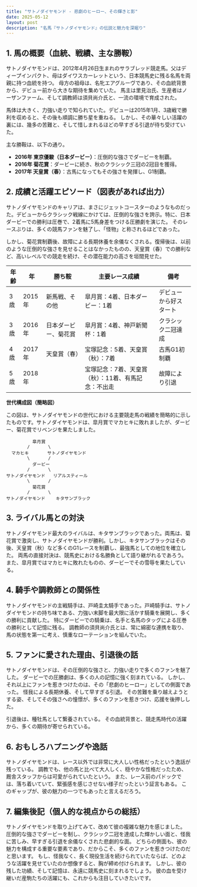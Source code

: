 ```yaml
---
title: "サトノダイヤモンド - 悲劇のヒーロー、その輝きと影"
date: 2025-05-12
layout: post
description: "名馬『サトノダイヤモンド』の伝説と魅力を深堀り"
---
```


## 1. 馬の概要（血統、戦績、主な勝鞍）

サトノダイヤモンドは、2012年4月26日生まれのサラブレッド競走馬。父はディープインパクト、母はダイワスカーレットという、日本競馬史に残る名馬を両親に持つ血統を持つ。  母方の祖母は、名牝エアグルーヴであり、その血統背景から、デビュー前から大きな期待を集めていた。  馬主は里見治氏、生産者はノーザンファーム、そして調教師は須貝尚介氏と、一流の環境で育成された。

馬体は大きく、力強い走りで知られていた。デビューは2015年1月、3歳戦で勝利を収めると、その後も順調に勝ち星を重ねる。  しかし、その華々しい活躍の裏には、幾多の苦難と、そして惜しまれるほどの早すぎる引退が待ち受けていた。

主な勝鞍は、以下の通り。

* **2016年 東京優駿（日本ダービー）**：圧倒的な強さでダービーを制覇。
* **2016年 菊花賞**：ダービーに続き、秋のクラシック三冠の2冠目を獲得。
* **2017年 天皇賞（春）**：古馬になってもその強さを発揮し、G1制覇。


## 2. 成績と活躍エピソード（図表があれば出力）

サトノダイヤモンドのキャリアは、まさにジェットコースターのようなものだった。デビューからクラシック戦線にかけては、圧倒的な強さを誇示。特に、日本ダービーでの勝利は圧巻で、2着馬に5馬身差をつける圧勝劇を演じた。  そのレースぶりは、多くの競馬ファンを魅了し、「怪物」と称されるほどであった。

しかし、菊花賞制覇後、故障による長期休養を余儀なくされる。復帰後は、以前のような圧倒的な強さを見せることはなかったものの、天皇賞（春）での勝利など、高いレベルでの競走を続け、その潜在能力の高さを垣間見せた。

| 年齢 | 年 | 勝ち鞍 | 主要レース成績 | 備考 |
|---|---|---|---|---|
| 3歳 | 2015年 | 新馬戦、その他 | 皐月賞：4着、日本ダービー：1着 | デビューから好スタート |
| 3歳 | 2016年 | 日本ダービー、菊花賞 | 皐月賞：4着、神戸新聞杯：1着 | クラシック二冠達成 |
| 4歳 | 2017年 | 天皇賞（春） | 宝塚記念：5着、天皇賞（秋）：7着 | 古馬G1初制覇 |
| 5歳 | 2018年 |  | 宝塚記念：7着、天皇賞（秋）：11着、有馬記念：不出走 | 故障により引退 |


**世代構成図（簡略図）**

この図は、サトノダイヤモンドの世代における主要競走馬の戦績を簡略的に示したものです。サトノダイヤモンドは、皐月賞でマカヒキに敗れましたが、ダービー、菊花賞でリベンジを果たしました。

```
          皐月賞
        /       \
  マカヒキ       サトノダイヤモンド
        \       /
          ダービー
        /       \
サトノダイヤモンド   リアルスティール
        \       /
          菊花賞
        /       \
サトノダイヤモンド    キタサンブラック
```


## 3. ライバル馬との対決

サトノダイヤモンド最大のライバルは、キタサンブラックであった。両馬は、菊花賞で激突し、サトノダイヤモンドが勝利。しかし、キタサンブラックはその後、天皇賞（秋）など多くのG1レースを制覇し、最強馬としての地位を確立した。  両馬の直接対決は、競馬史における名勝負として語り継がれるであろう。  また、皐月賞ではマカヒキに敗れたものの、ダービーでその雪辱を果たしている。


## 4. 騎手や調教師との関係性

サトノダイヤモンドの主戦騎手は、戸崎圭太騎手であった。戸崎騎手は、サトノダイヤモンドの持ち味である、力強い末脚を最大限に活かす騎乗を展開し、多くの勝利に貢献した。  特にダービーでの騎乗は、名手と名馬のタッグによる圧巻の勝利として記憶に残る。  調教師の須貝尚介氏とは、常に綿密な連携を取り、馬の状態を第一に考え、慎重なローテーションを組んでいた。


## 5. ファンに愛された理由、引退後の話

サトノダイヤモンドは、その圧倒的な強さと、力強い走りで多くのファンを魅了した。  ダービーでの圧勝劇は、多くの人の記憶に強く刻まれている。  しかし、それ以上にファンを惹きつけたのは、その「悲劇のヒーロー」としての側面であった。  怪我による長期休養、そして早すぎる引退。  その苦難を乗り越えようとする姿、そしてその強さへの憧憬が、多くのファンを惹きつけ、応援を後押しした。

引退後は、種牡馬として繋養されている。  その血統背景と、競走馬時代の活躍から、多くの期待が寄せられている。


## 6. おもしろハプニングや逸話

サトノダイヤモンドは、レース以外では非常に大人しい性格だったという逸話が残っている。  調教でも、他の馬と比べて大人しく、穏やかな性格だったため、厩舎スタッフからは可愛がられていたという。  また、レース前のパドックでは、落ち着いていて、緊張感を感じさせない様子だったという証言もある。  このギャップが、彼の魅力の一つでもあったと言えるだろう。


## 7. 編集後記（個人的な視点からの総括）

サトノダイヤモンドを取り上げてみて、改めて彼の複雑な魅力を感じました。  圧倒的な強さでダービーを制し、クラシック二冠を達成した輝かしい面と、怪我に苦しみ、早すぎる引退を余儀なくされた悲劇的な面。  どちらの側面も、彼の魅力を構成する重要な要素であり、だからこそ、多くのファンを惹きつけたのだと思います。  もし、怪我なく、長く現役生活を続けられていたならば、どのような活躍を見せていたのか想像すると、胸が締め付けられます。  しかし、彼の残した功績、そして記憶は、永遠に競馬史に刻まれるでしょう。  彼の血を受け継いだ産駒たちの活躍にも、これからも注目していきたいです。

